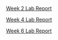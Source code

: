 [Week 2 Lab Report](week2-lab-report.md)

[Week 4 Lab Report](week4-lab-report.md)

[Week 6 Lab Report](week4-lab-report.md)
